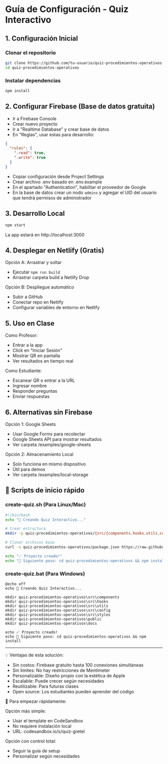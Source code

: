 # Guía de Configuración - Quiz Interactivo

## 1. Configuración Inicial

### Clonar el repositorio
```bash
git clone https://github.com/tu-usuario/quiz-procedimientos-operativos.git
cd quiz-procedimientos-operativos
```

### Instalar dependencias
```bash
npm install
```

## 2. Configurar Firebase (Base de datos gratuita)

- Ir a Firebase Console
- Crear nuevo proyecto
- Ir a "Realtime Database" y crear base de datos
- En "Reglas", usar estas para desarrollo:

```json
{
  "rules": {
    ".read": true,
    ".write": true
  }
}
```

- Copiar configuración desde Project Settings
- Crear archivo .env basado en .env.example
- En el apartado "Authentication", habilitar el proveedor de Google
- En la base de datos crear un nodo `admins` y agregar el UID del usuario que
  tendrá permisos de administrador

## 3. Desarrollo Local
```bash
npm start
```
La app estará en http://localhost:3000

## 4. Desplegar en Netlify (Gratis)
Opción A: Arrastrar y soltar

- Ejecutar `npm run build`
- Arrastrar carpeta build a Netlify Drop

Opción B: Despliegue automático

- Subir a GitHub
- Conectar repo en Netlify
- Configurar variables de entorno en Netlify

## 5. Uso en Clase
Como Profesor:
- Entrar a la app
- Click en "Iniciar Sesión"
- Mostrar QR en pantalla
- Ver resultados en tiempo real

Como Estudiante:
- Escanear QR o entrar a la URL
- Ingresar nombre
- Responder preguntas
- Enviar respuestas

## 6. Alternativas sin Firebase
Opción 1: Google Sheets
- Usar Google Forms para recolectar
- Google Sheets API para mostrar resultados
- Ver carpeta /examples/google-sheets

Opción 2: Almacenamiento Local
- Solo funciona en mismo dispositivo
- Útil para demos
- Ver carpeta /examples/local-storage

## 🚀 Scripts de inicio rápido

### **create-quiz.sh** (Para Linux/Mac)
```bash
#!/bin/bash
echo "🚀 Creando Quiz Interactivo..."

# Crear estructura
mkdir -p quiz-procedimientos-operativos/{src/{components,hooks,utils,config,styles},public,docs}

# Clonar archivos base
curl -o quiz-procedimientos-operativos/package.json https://raw.githubusercontent.com/...

echo "✅ Proyecto creado!"
echo "📝 Siguiente paso: cd quiz-procedimientos-operativos && npm install"
```

### create-quiz.bat (Para Windows)
```batch
@echo off
echo 🚀 Creando Quiz Interactivo...

mkdir quiz-procedimientos-operativos\src\components
mkdir quiz-procedimientos-operativos\src\hooks
mkdir quiz-procedimientos-operativos\src\utils
mkdir quiz-procedimientos-operativos\src\config
mkdir quiz-procedimientos-operativos\src\styles
mkdir quiz-procedimientos-operativos\public
mkdir quiz-procedimientos-operativos\docs

echo ✅ Proyecto creado!
echo 📝 Siguiente paso: cd quiz-procedimientos-operativos && npm install
```

---

💡 Ventajas de esta solución:
- Sin costos: Firebase gratuito hasta 100 conexiones simultáneas
- Sin límites: No hay restricciones de Mentimeter
- Personalizable: Diseño propio con la estética de Apple
- Escalable: Puede crecer según necesidades
- Reutilizable: Para futuras clases
- Open source: Los estudiantes pueden aprender del código

🎯 Para empezar rápidamente:

Opción más simple:
- Usar el template en CodeSandbox
- No requiere instalación local
- URL: codesandbox.io/s/quiz-gretel

Opción con control total:
- Seguir la guía de setup
- Personalizar según necesidades
